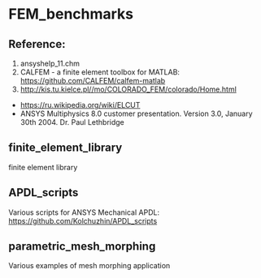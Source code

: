 # FEM_benchmarks

## Reference:
1. ansyshelp_11.chm
2. CALFEM - a finite element toolbox for MATLAB: https://github.com/CALFEM/calfem-matlab
3. http://kis.tu.kielce.pl//mo/COLORADO_FEM/colorado/Home.html

* https://ru.wikipedia.org/wiki/ELCUT
* ANSYS Multiphysics 8.0 customer presentation. Version 3.0, January 30th  2004. Dr. Paul Lethbridge


## finite_element_library
finite element library

## APDL_scripts
Various scripts for ANSYS Mechanical APDL: https://github.com/Kolchuzhin/APDL_scripts

## parametric_mesh_morphing
Various examples of mesh morphing application
